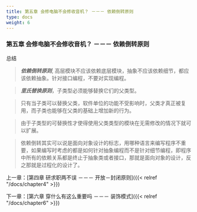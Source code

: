 ```yaml
---
title: 第五章 会修电脑不会修收音机？ －－－ 依赖倒转原则
type: docs
weight: 6
---
```


### 第五章 会修电脑不会修收音机？ －－－ 依赖倒转原则

 总结
 > ***依赖倒转原则***, 高层模块不应该依赖底层模块，抽象不应该依赖细节，都应该依赖抽象。针对接口编程，不要对实现编程。

> ***里氏替换原则***，子类型必须能够替换它们的父类型。

> 只有当子类可以替换父类，软件单位的功能不受影响时，父类才真正被复用，而子类也能够在父类的基础上增加新的行为。

> 由于子类型的可替换性才使得使用父类类型的模块在无需修改的情况下就可以扩展。

> 依赖倒转其实可以说是面向对象设计的标志，用哪种语言来编写程序不重要，如果编写时考虑的都是如何针对抽象编程而不是针对细节编程，即程序中所有的依赖关系都是终止于抽象类或者接口，那就是面向对象的设计，反之那就是过程化的设计了。

上一章：[第四章 研求职两不误 －－－ 开放－封闭原则]({{< relref "/docs/chapter4" >}})

下一章：[第六章 穿什么有这么重要吗 －－－ 装饰模式]({{< relref "/docs/chapter6" >}})
